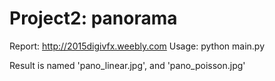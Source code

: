 # Project2: panorama
Report:
    http://2015digivfx.weebly.com
Usage:
    python main.py

Result is named 'pano_linear.jpg', and 'pano_poisson.jpg'
